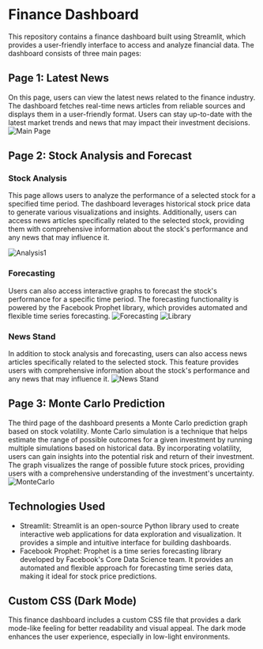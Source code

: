# Finance Dashboard

This repository contains a finance dashboard built using Streamlit, which provides a user-friendly interface to access and analyze financial data. The dashboard consists of three main pages:


## Page 1: Latest News

On this page, users can view the latest news related to the finance industry. The dashboard fetches real-time news articles from reliable sources and displays them in a user-friendly format. Users can stay up-to-date with the latest market trends and news that may impact their investment decisions.
![Main Page](https://github.com/SamyakPanda/Finance-Dashboard/assets/120717899/089ee941-acb6-4653-a3c6-51932811f0fe)
## Page 2: Stock Analysis and Forecast
### Stock Analysis
This page allows users to analyze the performance of a selected stock for a specified time period. The dashboard leverages historical stock price data to generate various visualizations and insights. Additionally, users can access news articles specifically related to the selected stock, providing them with comprehensive information about the stock's performance and any news that may influence it.

![Analysis1](https://github.com/SamyakPanda/Finance-Dashboard/assets/120717899/1996f026-159f-42b6-946b-77ceb046e591)

### Forecasting
Users can also access interactive graphs to forecast the stock's performance for a specific time period. The forecasting functionality is powered by the Facebook Prophet library, which provides automated and flexible time series forecasting.
![Forecasting](https://github.com/SamyakPanda/Finance-Dashboard/assets/120717899/a47e25b3-63d1-470a-a226-788157d696e2)
![Library](https://github.com/SamyakPanda/Finance-Dashboard/assets/120717899/bd3d5c49-ccd9-4ed8-b98f-d0e645aa87ea)

### News Stand
In addition to stock analysis and forecasting, users can also access news articles specifically related to the selected stock. This feature provides users with comprehensive information about the stock's performance and any news that may influence it.
![News Stand](https://github.com/SamyakPanda/Finance-Dashboard/assets/120717899/0941db39-50a6-421d-b939-3c4aa0660aff)


## Page 3: Monte Carlo Prediction

The third page of the dashboard presents a Monte Carlo prediction graph based on stock volatility. Monte Carlo simulation is a technique that helps estimate the range of possible outcomes for a given investment by running multiple simulations based on historical data. By incorporating volatility, users can gain insights into the potential risk and return of their investment. The graph visualizes the range of possible future stock prices, providing users with a comprehensive understanding of the investment's uncertainty.
![MonteCarlo](https://github.com/SamyakPanda/Finance-Dashboard/assets/120717899/e2507363-c2a5-418a-8cb3-d100351175bd)

## Technologies Used

- Streamlit: Streamlit is an open-source Python library used to create interactive web applications for data exploration and visualization. It provides a simple and intuitive interface for building dashboards.
- Facebook Prophet: Prophet is a time series forecasting library developed by Facebook's Core Data Science team. It provides an automated and flexible approach for forecasting time series data, making it ideal for stock price predictions.

## Custom CSS (Dark Mode)
This finance dashboard includes a custom CSS file that provides a dark mode-like feeling for better readability and visual appeal. The dark mode enhances the user experience, especially in low-light environments.


